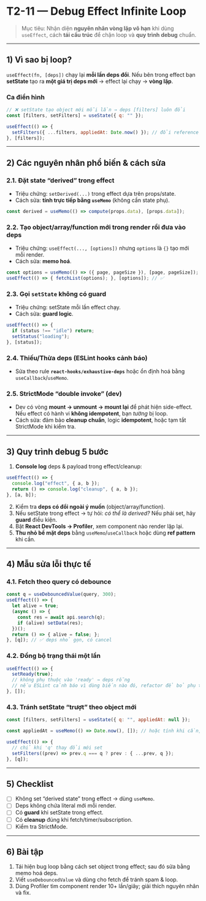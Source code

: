 # T2-11 — Debug Effect Infinite Loop

> Mục tiêu: Nhận diện **nguyên nhân vòng lặp vô hạn** khi dùng `useEffect`, cách **tái cấu trúc** để chặn loop và **quy trình debug** chuẩn.

---

## 1) Vì sao bị loop?
`useEffect(fn, [deps])` chạy lại **mỗi lần deps đổi**. Nếu bên trong effect bạn **setState** tạo ra **một giá trị deps mới** → effect lại chạy → **vòng lặp**.

### Ca điển hình
```jsx
// ❌ setState tạo object mới mỗi lần → deps [filters] luôn đổi
const [filters, setFilters] = useState({ q: "" });

useEffect(() => {
  setFilters({ ...filters, appliedAt: Date.now() }); // đổi reference
}, [filters]);
```

---

## 2) Các nguyên nhân phổ biến & cách sửa

### 2.1. Đặt state “derived” trong effect
- Triệu chứng: `setDerived(...)` trong effect dựa trên props/state.
- Cách sửa: **tính trực tiếp bằng `useMemo`** (không cần state phụ).
```jsx
const derived = useMemo(() => compute(props.data), [props.data]);
```

### 2.2. Tạo **object/array/function** mới trong render rồi đưa vào deps
- Triệu chứng: `useEffect(..., [options])` nhưng `options` là `{}` tạo mới mỗi render.
- Cách sửa: **memo hoá**.
```jsx
const options = useMemo(() => ({ page, pageSize }), [page, pageSize]);
useEffect(() => { fetchList(options); }, [options]); // ✅
```

### 2.3. Gọi `setState` không có guard
- Triệu chứng: setState mỗi lần effect chạy.
- Cách sửa: **guard logic**.
```jsx
useEffect(() => {
  if (status !== "idle") return;
  setStatus("loading");
}, [status]);
```

### 2.4. Thiếu/Thừa deps (ESLint hooks cảnh báo)
- Sửa theo rule **`react-hooks/exhaustive-deps`** hoặc ổn định hoá bằng `useCallback`/`useMemo`.

### 2.5. StrictMode “double invoke” (dev)
- Dev có vòng **mount → unmount → mount lại** để phát hiện side-effect. Nếu effect có hành vi **không idempotent**, bạn *tưởng* bị loop.
- Cách sửa: đảm bảo **cleanup chuẩn**, logic **idempotent**, hoặc tạm tắt StrictMode khi kiểm tra.

---

## 3) Quy trình debug 5 bước
1) **Console log** deps & payload trong effect/cleanup:
```jsx
useEffect(() => {
  console.log("effect", { a, b });
  return () => console.log("cleanup", { a, b });
}, [a, b]);
```
2) Kiểm tra **deps có đổi ngoài ý muốn** (object/array/function).
3) Nếu setState trong effect → tự hỏi: *có thể là derived?* Nếu phải set, hãy **guard** điều kiện.
4) Bật **React DevTools → Profiler**, xem component nào render lặp lại.
5) **Thu nhỏ bề mặt deps** bằng `useMemo`/`useCallback` hoặc dùng **ref pattern** khi cần.

---

## 4) Mẫu sửa lỗi thực tế

### 4.1. Fetch theo query có debounce
```jsx
const q = useDebouncedValue(query, 300);
useEffect(() => {
  let alive = true;
  (async () => {
    const res = await api.search(q);
    if (alive) setData(res);
  })();
  return () => { alive = false; };
}, [q]); // ✅ deps nhỏ gọn, có cancel
```

### 4.2. Đồng bộ trạng thái một lần
```jsx
useEffect(() => {
  setReady(true);
  // không phụ thuộc vào 'ready' → deps rỗng
  // nếu ESLint cảnh báo vì dùng biến nào đó, refactor để bỏ phụ thuộc
}, []);
```

### 4.3. Tránh setState “trượt” theo object mới
```jsx
const [filters, setFilters] = useState({ q: "", appliedAt: null });

const appliedAt = useMemo(() => Date.now(), []); // hoặc tính khi cần, không đưa vào state

useEffect(() => {
  // chỉ khi 'q' thay đổi mới set
  setFilters((prev) => prev.q === q ? prev : { ...prev, q });
}, [q]);
```

---

## 5) Checklist
- [ ] Không set “derived state” trong effect → dùng `useMemo`.
- [ ] Deps không chứa literal mới mỗi render.
- [ ] Có **guard** khi setState trong effect.
- [ ] Có **cleanup** đúng khi fetch/timer/subscription.
- [ ] Kiểm tra StrictMode.

---

## 6) Bài tập
1. Tái hiện bug loop bằng cách set object trong effect; sau đó sửa bằng memo hoá deps.
2. Viết `useDebouncedValue` và dùng cho fetch để tránh spam & loop.
3. Dùng Profiler tìm component render 10+ lần/giây; giải thích nguyên nhân và fix.